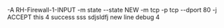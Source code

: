 -A RH-Firewall-1-INPUT -m state --state NEW -m tcp -p tcp --dport 80 -j ACCEPT 
this 4  success
sss  sdjsldfj
new line debug 4
